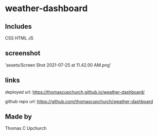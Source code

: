 # weather-dashboard

## Includes 
CSS
HTML
JS

## screenshot
'assets/Screen Shot 2021-07-25 at 11.42.00 AM.png'

## links
deployed url: https://thomascupchurch.github.io/weather-dashboard/

github repo url: https://github.com/thomascupchurch/weather-dashboard

## Made by
Thomas C Upchurch
